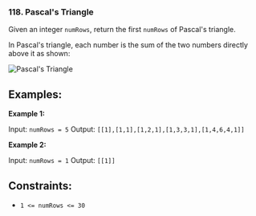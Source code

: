 ### 118. Pascal's Triangle
Given an integer `numRows`, return the first `numRows` of Pascal's triangle.

In Pascal's triangle, each number is the sum of the two numbers directly above it as shown:

![Pascal's Triangle](https://upload.wikimedia.org/wikipedia/commons/0/0d/PascalTriangleAnimated2.gif)

## Examples:
**Example 1:**

Input: `numRows = 5`
Output: `[[1],[1,1],[1,2,1],[1,3,3,1],[1,4,6,4,1]]`

**Example 2:**

Input: `numRows = 1`
Output: `[[1]]`

## Constraints:

- `1 <= numRows <= 30`
